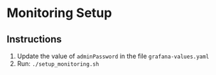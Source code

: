 # Monitoring Setup

## Instructions
1. Update the value of `adminPassword` in the file `grafana-values.yaml`
1. Run: `./setup_monitoring.sh`
